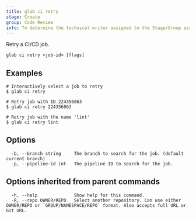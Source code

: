 ```yaml
---
title: glab ci retry
stage: Create
group: Code Review
info: To determine the technical writer assigned to the Stage/Group associated with this page, see https://about.gitlab.com/handbook/product/ux/technical-writing/#assignments
---
```


<!--
This documentation is auto generated by a script.
Please do not edit this file directly. Run `make gen-docs` instead.
-->

Retry a CI/CD job.

```plaintext
glab ci retry <job-id> [flags]
```

## Examples

```console
# Interactively select a job to retry
$ glab ci retry

# Retry job with ID 224356863
$ glab ci retry 224356863

# Retry job with the name 'lint'
$ glab ci retry lint

```

## Options

```plaintext
  -b, --branch string     The branch to search for the job. (default current branch)
  -p, --pipeline-id int   The pipeline ID to search for the job.
```

## Options inherited from parent commands

```plaintext
  -h, --help              Show help for this command.
  -R, --repo OWNER/REPO   Select another repository. Can use either OWNER/REPO or `GROUP/NAMESPACE/REPO` format. Also accepts full URL or Git URL.
```
